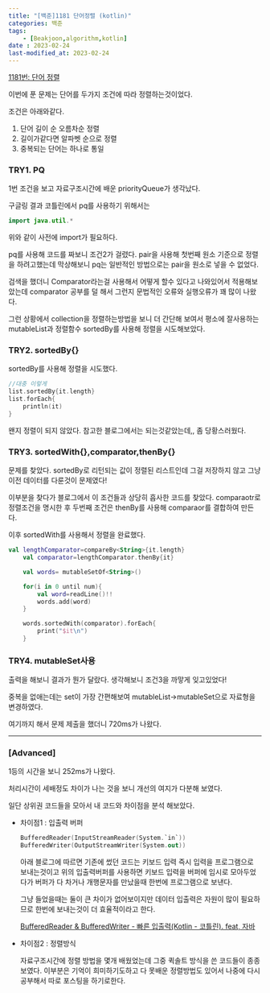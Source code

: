 ```yaml
---
title: "[백준]1181 단어정렬 (kotlin)"
categories: 백준
tags:
    - [Beakjoon,algorithm,kotlin]
date : 2023-02-24
last-modified_at: 2023-02-24
---
```

[1181번: 단어 정렬](https://www.acmicpc.net/problem/1181)

이번에 푼 문제는 단어를 두가지 조건에 따라 정렬하는것이었다.

조건은 아래와같다.

1. 단어 길이 순 오름차순 정렬
2. 길이가같다면 알파벳 순으로 정렬
3. 중복되는 단어는 하나로 통일

### TRY1. PQ

1번 조건을 보고 자료구조시간에 배운 priorityQueue가 생각났다. 

구글링 결과 코틀린에서 pq를 사용하기 위해서는 

```kotlin
import java.util.*
```

위와 같이 사전에 import가 필요하다.

pq를 사용해 코드를 짜보니 조건2가 걸렸다. pair을 사용해 첫번째 원소 기준으로 정렬을 하려고했는데 막상해보니 pq는 일반적인 방법으로는 pair을 원소로 넣을 수 없었다.

검색을 했더니 Comparator라는걸 사용해서 어떻게 할수 있다고 나와있어서 적용해보았는데 comparator 공부를 덜 해서 그런지 문법적인 오류와 실행오류가 꽤 많이 나왔다. 

그런 상황에서 collection을 정렬하는방법을 보니 더 간단해 보여서 평소에 잘사용하는 mutableList과 정렬함수 sortedBy를 사용해 정렬을 시도해보았다.

### TRY2. sortedBy{}

sortedBy를 사용해 정렬을 시도했다. 

```kotlin
//대충 이렇게
list.sortedBy{it.length}
list.forEach{
	println(it)
}
```

왠지 정렬이 되지 않았다. 참고한 블로그에서는 되는것같았는데,, 좀 당황스러웠다.

### TRY3. sortedWith{},comparator,thenBy{}

문제를 찾았다. sortedBy로 리턴되는 값이 정렬된 리스트인데 그걸 저장하지 않고 그냥 이전 데이터를 다룬것이 문제였다!

이부분을 찾다가 블로그에서 이 조건들과 상당히 흡사한 코드를 찾았다. comparaotr로 정렬조건을 명시한 후 두번째 조건은 thenBy를 사용해 comparaor를 결합하여 만든다.

이후 sortedWith를 사용해서 정렬을 완료했다.

```kotlin
val lengthComparator=compareBy<String>{it.length}
    val comparator=lengthComparator.thenBy{it}

    val words= mutableSetOf<String>()

    for(i in 0 until num){
        val word=readLine()!!
        words.add(word)
    }

    words.sortedWith(comparator).forEach{
        print("$it\n")
    }
```

### TRY4. mutableSet사용

출력을 해보니 결과가 뭔가 달랐다. 생각해보니 조건3을 까맣게 잊고있었다!

중복을 없애는데는 set이 가장 간편해보여 mutableList→mutableSet으로 자료형을 변경하였다.

여기까지 해서 문제 제출을 했더니 720ms가 나왔다.

---

### [Advanced]
1등의 시간을 보니 252ms가 나왔다.

처리시간이 세배정도 차이가 나는 것을 보니 개선의 여지가 다분해 보였다. 

일단 상위권 코드들을 모아서 내 코드와 차이점을 분석 해보았다.

- 차이점1 : 입출력 버퍼
    
    ```kotlin
    BufferedReader(InputStreamReader(System.`in`))
    BufferedWriter(OutputStreamWriter(System.out))
    ```
    
    아래 블로그에 따르면 기존에 썼던 코드는 키보드 입력 즉시 입력을 프로그램으로 보내는것이고 위의 입출력버퍼를 사용하면 키보드 입력을 버퍼에 임시로 모아두었다가 버퍼가 다 차거나 개행문자를 만났을때 한번에 프로그램으로 보낸다.
    
    그냥 들었을때는 둘이 큰 차이가 없어보이지만 데이터 입출력은 자원이 많이 필요하므로 한번에 보내는것이 더 효율적이라고 한다.
    
    [BufferedReader & BufferedWriter - 빠른 입출력(Kotlin - 코틀린). feat, 자바](https://soopeach.tistory.com/257)
    
    
- 차이점2 : 정렬방식
    
    자료구조시간에 정렬 방법을 몇개 배웠었는데 그중 퀵솔트 방식을 쓴 코드들이 종종 보였다. 이부분은 기억이 희미하기도하고 다 못배운 정렬방법도 있어서 나중에 다시 공부해서 따로 포스팅을 하기로한다.